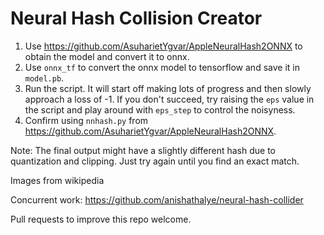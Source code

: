 # Neural Hash Collision Creator

1. Use https://github.com/AsuharietYgvar/AppleNeuralHash2ONNX to obtain the model and convert it to onnx.
2. Use `onnx_tf` to convert the onnx model to tensorflow and save it in `model.pb`.
3. Run the script. It will start off making lots of progress and then slowly approach a loss of -1. If you don't succeed, try raising the `eps` value in the script and play around with `eps_step` to control the noisyness.
4. Confirm using `nnhash.py` from https://github.com/AsuharietYgvar/AppleNeuralHash2ONNX.

Note: The final output might have a slightly different hash due to quantization and clipping. Just try again until you find an exact match.

Images from wikipedia

Concurrent work: https://github.com/anishathalye/neural-hash-collider

Pull requests to improve this repo welcome.
